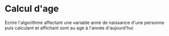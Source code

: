 # Calcul d'age 

Ecrire l'algorithme affectant une variable anné de naissance d'une personne puis calculant et affichant sont au age à l'année d'aujourd'hui